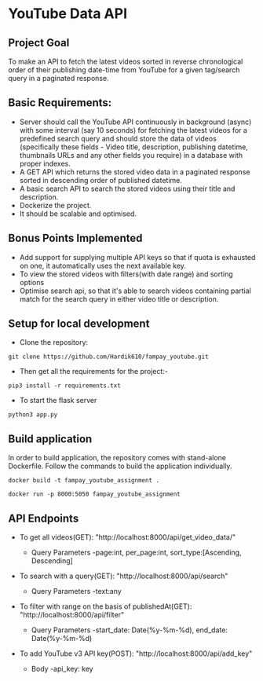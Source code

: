 # YouTube Data API

## Project Goal

To make an API to fetch the latest videos sorted in reverse chronological order of their publishing date-time from YouTube for a given tag/search query in a paginated response.

## Basic Requirements:

- Server should call the YouTube API continuously in background (async) with some interval (say 10 seconds) for fetching the latest videos for a predefined search query and should store the data of videos (specifically these fields - Video title, description, publishing datetime, thumbnails URLs and any other fields you require) in a database with proper indexes.
- A GET API which returns the stored video data in a paginated response sorted in descending order of published datetime.
- A basic search API to search the stored videos using their title and description.
- Dockerize the project.
- It should be scalable and optimised.

## Bonus Points Implemented

- Add support for supplying multiple API keys so that if quota is exhausted on one, it automatically uses the next available key.
- To view the stored videos with filters(with date range) and sorting options
- Optimise search api, so that it's able to search videos containing partial match for the search query in either video title or description.

## Setup for local development
- Clone the repository:
```
git clone https://github.com/Hardik610/fampay_youtube.git
```
- Then get all the requirements for the project:- 
```
pip3 install -r requirements.txt
```
- To start the flask server
```
python3 app.py
```

## Build application
In order to build application, the repository comes with stand-alone Dockerfile. Follow the commands to build the application individually.
```
docker build -t fampay_youtube_assignment .
```
```
docker run -p 8000:5050 fampay_youtube_assignment
```

## API Endpoints
* To get all videos(GET): "http://localhost:8000/api/get_video_data/"
    * Query Parameters -page:int, per_page:int, sort_type:[Ascending, Descending]

* To search with a query(GET): "http://localhost:8000/api/search"
    * Query Parameters -text:any

* To filter with range on the basis of publishedAt(GET): "http://localhost:8000/api/filter"
    * Query Parameters -start_date: Date(%y-%m-%d), end_date: Date(%y-%m-%d)

* To add YouTube v3 API key(POST): "http://localhost:8000/api/add_key"
    * Body -api_key: key
   
